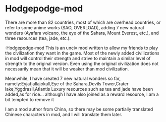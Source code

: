 # Hodgepodge-mod
There are more than 82 countries, most of which are overhead countries, or refer to some anime works (SAO, OVERLOAD), adding 7 new natural wonders (Ayafara volcano, the eye of the Sahara, Mount Everest, etc.), and three resources (tea, jade, etc.).

·Hodgepodge-mod 
This is an unciv mod written to allow my friends to play the civilization they want in the game.
Most of the newly added civilizations in mod will control their strength and strive to maintain a similar level of strength to the original version. Even using the original civilization does not necessarily mean that it will be weaker than mod civilization.

Meanwhile, I have created 7 new natural wonders so far, namely:Eyjafjallajokull,Eye of the Sahara,Devils Tower,Crater lake,Yggdrasil,Atlantis
Luxury resources such as tea and jade have been added,as for rice... although I have also joined as a reward resource, I am a bit tempted to remove it

I am a mod author from China, so there may be some partially translated Chinese characters in mod, and I will translate them later.
